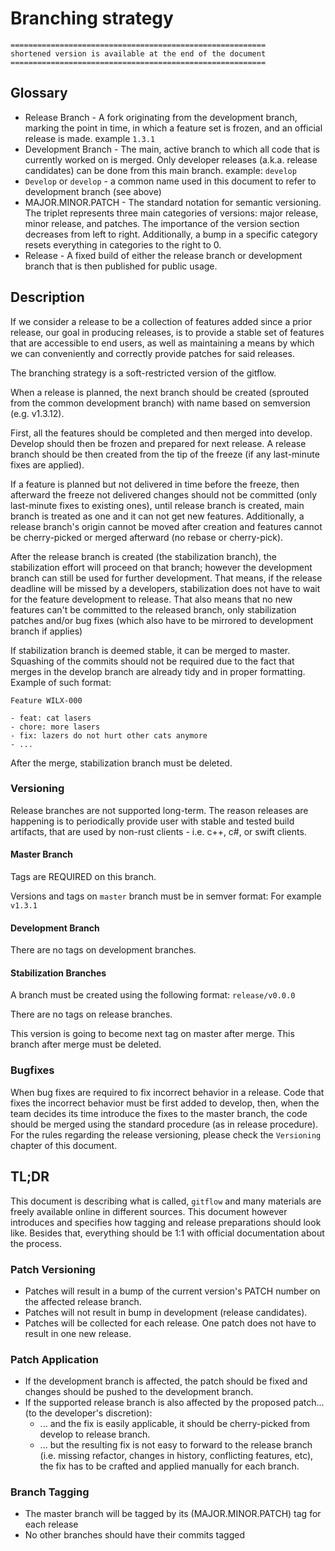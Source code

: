 # Branching strategy

````text
=========================================================
shortened version is available at the end of the document
=========================================================
````

## Glossary

- Release Branch - A fork originating from the development branch, marking the
  point in time, in which a feature set is frozen, and an official release is
  made. example `1.3.1`
- Development Branch - The main, active branch to which all code that is
  currently worked on is merged. Only developer releases (a.k.a. release
  candidates) can be done from this main branch. example: `develop`
- `Develop` or `develop` - a common name used in this document to refer to
  development branch (see above)
- MAJOR.MINOR.PATCH - The standard notation for semantic versioning. The
  triplet represents three main categories of versions: major release,
  minor release, and patches. The importance of the version section decreases
  from left to right. Additionally, a bump in a specific category resets
  everything in categories to the right to 0.
- Release - A fixed build of either the release branch or development branch
  that is then published for public usage.

## Description

If we consider a release to be a collection of features added since a prior
release, our goal in producing releases, is to provide a stable set of
features that are accessible to end users, as well as maintaining a means by
which we can conveniently and correctly provide patches for said releases.

The branching strategy is a soft-restricted version of the gitflow.

When a release is planned, the next branch should be created (sprouted from the
common development branch) with name based on semversion (e.g. v1.3.12).

First, all the features should be completed and then merged into develop.
Develop should then be frozen and prepared for next release. A release branch
should be then created from the tip of the freeze (if any last-minute fixes are
applied).

If a feature is planned but not delivered in time before the freeze, then
afterward the freeze not delivered changes should not be committed
(only last-minute fixes to existing ones), until release branch is created,
main branch is treated as one and it can not get new features. Additionally, a
release branch's origin cannot be moved after creation and features cannot be
cherry-picked or merged afterward (no rebase or cherry-pick).

After the release branch is created (the stabilization branch), the
stabilization effort will proceed on that branch; however the development branch
can still be used for further development. That means, if the release deadline
will be missed by a developers, stabilization does not have to wait for the
feature development to release. That also means that no new features can't be
committed to the released branch, only stabilization patches and/or bug fixes
(which also have to be mirrored to development branch if applies)

If stabilization branch is deemed stable, it can be merged to master. Squashing
of the commits should not be required due to the fact that merges in the develop
branch are already tidy and in proper formatting. Example of such format:

```text
Feature WILX-000

- feat: cat lasers
- chore: more lasers
- fix: lazers do not hurt other cats anymore
- ...
```

After the merge, stabilization branch must be deleted.

### Versioning

Release branches are not supported long-term. The reason releases are happening
is to periodically provide user with stable and tested build artifacts, that are
used by non-rust clients - i.e. c++, c#, or swift clients.

#### Master Branch

Tags are REQUIRED on this branch.

Versions and tags on `master` branch must be in semver format:
For example `v1.3.1`

#### Development Branch

There are no tags on development branches.

#### Stabilization Branches

A branch must be created using the following format: `release/v0.0.0`

There are no tags on release branches.

This version is going to become next tag on master after merge.
This branch after merge must be deleted.

### Bugfixes

When bug fixes are required to fix incorrect behavior in a release. Code that
fixes the incorrect behavior must be first added to develop, then, when the team
decides its time introduce the fixes to the master branch, the code should be
merged using the standard procedure (as in release procedure). For the rules
regarding the release versioning, please check the `Versioning` chapter of this
document.

## TL;DR

This document is describing what is called, `gitflow`
and many materials are freely available online in different sources.
This document however introduces and specifies how tagging and release
preparations should look like. Besides that, everything should be 1:1 with
official documentation about the process.

### Patch Versioning

- Patches will result in a bump of the current version's PATCH number on the
  affected release branch.
- Patches will not result in bump in development (release candidates).
- Patches will be collected for each release. One patch does not have to result
  in one new release.

### Patch Application

- If the development branch is affected, the patch should be fixed and changes
  should be pushed to the development branch.
- If the supported release branch is also affected by the proposed patch...
  (to the developer's discretion):
  - ... and the fix is easily applicable, it should be cherry-picked from
    develop to release branch.
  - ... but the resulting fix is not easy to forward to the release branch
  (i.e. missing refactor, changes in history, conflicting features, etc), the
  fix has to be crafted and applied manually for each branch.

### Branch Tagging

- The master branch will be tagged by its (MAJOR.MINOR.PATCH) tag for each
  release
- No other branches should have their commits tagged

